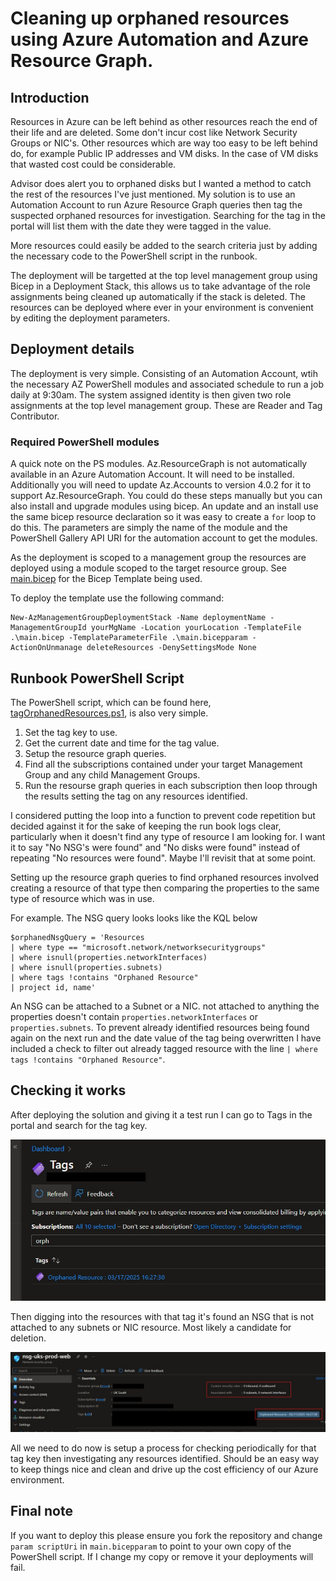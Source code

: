 # Cleaning up orphaned resources using Azure Automation and Azure Resource Graph.

## Introduction

Resources in Azure can be left behind as other resources reach the end of their life and are deleted.  Some don't incur cost like Network Security Groups or NIC's. Other resources which are way too easy to be left behind do, for example Public IP addresses and VM disks.  In the case of VM disks that wasted cost could be considerable.

Advisor does alert you to orphaned disks but I wanted a method to catch the rest of the resources I've just mentioned.  My solution is to use an Automation Account to run Azure Resource Graph queries then tag the suspected orphaned resources for investigation.  Searching for the tag in the portal will list them with the date they were tagged in the value.

More resources could easily be added to the search criteria just by adding the necessary code to the PowerShell script in the runbook.

The deployment will be targetted at the top level management group using Bicep in a Deployment Stack, this allows us to take advantage of the role assignments being cleaned up automatically if the stack is deleted.  The resources can be deployed where ever in your environment is convenient by editing the deployment parameters.

## Deployment details

The deployment is very simple.  Consisting of an Automation Account, wtih the necessary AZ PowerShell modules and associated schedule to run a job daily at 9:30am.  The system assigned identity is then given two role assignments at the top level management group.  These are Reader and Tag Contributor.

### Required PowerShell modules

A quick note on the PS modules.  Az.ResourceGraph is not automatically available in an Azure Automation Account.  It will need to be installed.  Additionally you will need to update Az.Accounts to version 4.0.2 for it to support Az.ResourceGraph.  You could do these steps manually but you can also install and upgrade modules using bicep.  An update and an install use the same bicep resource declaration so it was easy to create a `for` loop to do this.  The parameters are simply the name of the module and the PowerShell Gallery API URI for the automation account to get the modules.

As the deployment is scoped to a management group the resources are deployed using a module scoped to the target resource group.  See [main.bicep](https://github.com/paul-mccormack/AzureAutomationResourceCleanUp/blob/main/main.bicep) for the Bicep Template being used.

To deploy the template use the following command:

```bicep
New-AzManagementGroupDeploymentStack -Name deploymentName -ManagementGroupId yourMgName -Location yourLocation -TemplateFile .\main.bicep -TemplateParameterFile .\main.bicepparam -ActionOnUnmanage deleteResources -DenySettingsMode None
```

## Runbook PowerShell Script

The PowerShell script, which can be found here, [tagOrphanedResources.ps1](https://github.com/paul-mccormack/AzureAutomationResourceCleanUp/blob/main/tagOrphanResources.ps1), is also very simple.

1. Set the tag key to use.
2. Get the current date and time for the tag value.
3. Setup the resource graph queries.
4. Find all the subscriptions contained under your target Management Group and any child Management Groups.
5. Run the resourse graph queries in each subscription then loop through the results setting the tag on any resources identified.

I considered putting the loop into a function to prevent code repetition but decided against it for the sake of keeping the run book logs clear,  particularly when it doesn't find any type of resource I am looking for.  I want it to say "No NSG's were found" and "No disks were found" instead of repeating "No resources were found".  Maybe I'll revisit that at some point.

Setting up the resource graph queries to find orphaned resources involved creating a resource of that type then comparing the properties to the same type of resource which was in use.

For example.  The NSG query looks looks like the KQL below

```
$orphanedNsgQuery = 'Resources
| where type == "microsoft.network/networksecuritygroups"
| where isnull(properties.networkInterfaces)
| where isnull(properties.subnets)
| where tags !contains "Orphaned Resource"
| project id, name'
```

An NSG can be attached to a Subnet or a NIC.  not attached to anything the properties doesn't contain `properties.networkInterfaces` or `properties.subnets`.  To prevent already identified resources being found again on the next run and the date value of the tag being overwritten I have included a check to filter out already tagged resource with the line `| where tags !contains "Orphaned Resource"`.

## Checking it works

After deploying the solution and giving it a test run I can go to Tags in the portal and search for the tag key.

![tag](https://github.com/paul-mccormack/AzureAutomationResourceCleanUp/blob/main/images/tag.jpg)

Then digging into the resources with that tag it's found an NSG that is not attached to any subnets or NIC resource.  Most likely a candidate for deletion.

![orphaned_nsg](https://github.com/paul-mccormack/AzureAutomationResourceCleanUp/blob/main/images/orphaned_nsg.jpg)

All we need to do now is setup a process for checking periodically for that tag key then investigating any resources identified.  Should be an easy way to keep things nice and clean and drive up the cost efficiency of our Azure environment.

## Final note

If you want to deploy this please ensure you fork the repository and change `param scriptUri` in `main.bicepparam` to point to your own copy of the PowerShell script.  If I change my copy or remove it your deployments will fail.